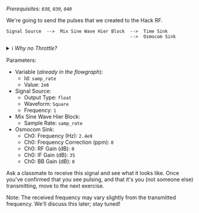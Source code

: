 _Prerequisites: `038`, `039`, `040`_

We're going to send the pulses that we created to the Hack RF. 

```
Signal Source  -->  Mix Sine Wave Hier Block  -->  Time Sink 
                                              -->  Osmocom Sink
```

<details><summary> ℹ️ <i>Why no Throttle?</i> </summary>

> ```
> You always use a Throttle if you're doing a pure simulation (as we were doing before),
> but you should never use a Throttle if you are working with audio hardware or SDR hardware (as we are doing now).  
> 
> When working with hardware, the hardware provides the needed throttling to avoid maxing out the CPU.   
> 
> When doing a pure simulation, GNU radio will run the blocks as quickly as possible unless
> it is told to slow down (hence the need for a Throttle).
> ```

</details>

Parameters:

- Variable (_already in the flowgraph_):
  - Id: `samp_rate`
  - Value: `2e6`
- Signal Source:
  - Output Type: `float`
  - Waveform: `Square`
  - Frequency: `1`
- Mix Sine Wave Hier Block:
  - Sample Rate: `samp_rate`
- Osmocom Sink:
  - Ch0: Frequency (Hz): `2.4e9`
  - Ch0: Frequency Correction (ppm): `0`
  - Ch0: RF Gain (dB): `0`
  - Ch0: IF Gain (dB): `35`
  - Ch0: BB Gain (dB): `0`

Ask a classmate to receive this signal and see what it looks like. Once you've confirmed that you see pulsing, and that it's you (not someone else) transmitting, move to the next exercise.

Note: The received frequency may vary slightly from the transmitted frequency. We'll discuss this later; stay tuned!
